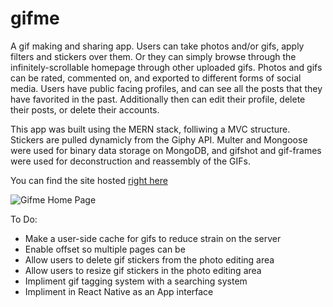 # gifme
A gif making and sharing app. Users can take photos and/or gifs, apply filters and stickers over them. Or they can simply browse through the infinitely-scrollable homepage through other uploaded gifs. Photos and gifs can be rated, commented on, and exported to different forms of social media. Users have public facing profiles, and can see all the posts that they have favorited in the past. Additionally then can edit their profile, delete their posts, or delete their accounts.

This app was built using the MERN stack, folliwing a MVC structure. Stickers are pulled dynamicly from the Giphy API. Multer and Mongoose were used for binary data storage on MongoDB, and gifshot and gif-frames were used for deconstruction and reassembly of the GIFs.

You can find the site hosted [right here](https://reactiongifme.herokuapp.com "gifme")

![Gifme Home Page](https://cdn.discordapp.com/attachments/613478885174018084/698394976173686784/gifme_frontpage.gif)

To Do:
* Make a user-side cache for gifs to reduce strain on the server
* Enable offset so multiple pages can be
* Allow users to delete gif stickers from the photo editing area
* Allow users to resize gif stickers in the photo editing area
* Impliment gif tagging system with a searching system
* Impliment in React Native as an App interface
